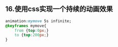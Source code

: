 ## 16.使用css实现一个持续的动画效果
```css
animation:mymove 5s infinite;
@keyframes mymove{
    from {top:0px;}
    to {top:200px;}
}
```